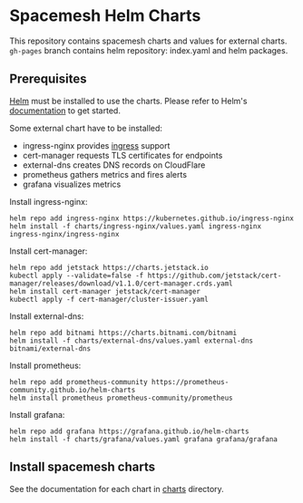 # Spacemesh Helm Charts

This repository contains spacemesh charts and values for external charts.
`gh-pages` branch contains helm repository: index.yaml and helm packages.

## Prerequisites

[Helm](https://helm.sh) must be installed to use the charts.
Please refer to Helm's [documentation](https://helm.sh/docs/) to get started.

Some external chart have to be installed:

- ingress-nginx provides [ingress](https://kubernetes.io/docs/concepts/services-networking/ingress/) support
- cert-manager requests TLS certificates for endpoints
- external-dns creates DNS records on CloudFlare
- prometheus gathers metrics and fires alerts
- grafana visualizes metrics

Install ingress-nginx:

```
helm repo add ingress-nginx https://kubernetes.github.io/ingress-nginx
helm install -f charts/ingress-nginx/values.yaml ingress-nginx ingress-nginx/ingress-nginx
```

Install cert-manager:

```
helm repo add jetstack https://charts.jetstack.io
kubectl apply --validate=false -f https://github.com/jetstack/cert-manager/releases/download/v1.1.0/cert-manager.crds.yaml
helm install cert-manager jetstack/cert-manager
kubectl apply -f cert-manager/cluster-issuer.yaml
```

Install external-dns:

```
helm repo add bitnami https://charts.bitnami.com/bitnami
helm install -f charts/external-dns/values.yaml external-dns bitnami/external-dns
```

Install prometheus:

```
helm repo add prometheus-community https://prometheus-community.github.io/helm-charts
helm install prometheus prometheus-community/prometheus
```

Install grafana:

```
helm repo add grafana https://grafana.github.io/helm-charts 
helm install -f charts/grafana/values.yaml grafana grafana/grafana
```

## Install spacemesh charts

See the documentation for each chart in [charts](charts) directory.
